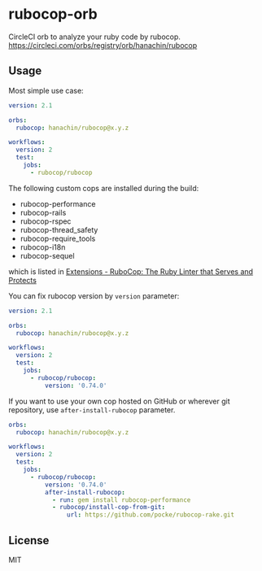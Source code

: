 rubocop-orb
===========

CircleCI orb to analyze your ruby code by rubocop.
https://circleci.com/orbs/registry/orb/hanachin/rubocop

Usage
-----

Most simple use case:

```yaml
version: 2.1

orbs:
  rubocop: hanachin/rubocop@x.y.z

workflows:
  version: 2
  test:
    jobs:
      - rubocop/rubocop
```

The following custom cops are installed during the build:

- rubocop-performance
- rubocop-rails
- rubocop-rspec
- rubocop-thread_safety
- rubocop-require_tools
- rubocop-i18n
- rubocop-sequel

which is listed in [Extensions \- RuboCop: The Ruby Linter that Serves and Protects](https://rubocop.readthedocs.io/en/stable/extensions/)

You can fix rubocop version by `version` parameter:

```yaml
version: 2.1

orbs:
  rubocop: hanachin/rubocop@x.y.z

workflows:
  version: 2
  test:
    jobs:
      - rubocop/rubocop:
          version: '0.74.0'
```

If you want to use your own cop hosted on GitHub or wherever git repository, use `after-install-rubocop` parameter.

```yaml
orbs:
  rubocop: hanachin/rubocop@x.y.z

workflows:
  version: 2
  test:
    jobs:
      - rubocop/rubocop:
          version: '0.74.0'
          after-install-rubocop:
            - run: gem install rubocop-performance
            - rubocop/install-cop-from-git:
                url: https://github.com/pocke/rubocop-rake.git
```

License
-------

MIT

